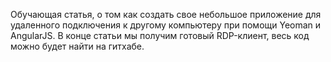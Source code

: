 Обучающая статья, о том как создать свое небольшое приложение для удаленного
подключения к другому компьютеру при помощи Yeoman и AngularJS. В конце статьи
мы получим готовый RDP-клиент, весь код можно будет найти на гитхабе.
